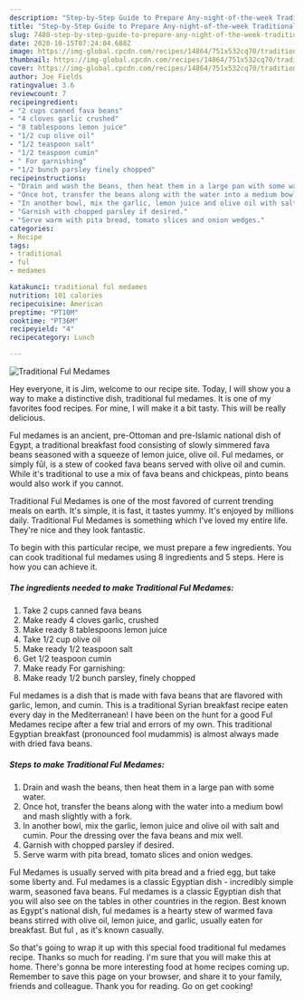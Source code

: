 ```yaml
---
description: "Step-by-Step Guide to Prepare Any-night-of-the-week Traditional Ful Medames"
title: "Step-by-Step Guide to Prepare Any-night-of-the-week Traditional Ful Medames"
slug: 7480-step-by-step-guide-to-prepare-any-night-of-the-week-traditional-ful-medames
date: 2020-10-15T07:24:04.688Z
image: https://img-global.cpcdn.com/recipes/14864/751x532cq70/traditional-ful-medames-recipe-main-photo.jpg
thumbnail: https://img-global.cpcdn.com/recipes/14864/751x532cq70/traditional-ful-medames-recipe-main-photo.jpg
cover: https://img-global.cpcdn.com/recipes/14864/751x532cq70/traditional-ful-medames-recipe-main-photo.jpg
author: Joe Fields
ratingvalue: 3.6
reviewcount: 7
recipeingredient:
- "2 cups canned fava beans"
- "4 cloves garlic crushed"
- "8 tablespoons lemon juice"
- "1/2 cup olive oil"
- "1/2 teaspoon salt"
- "1/2 teaspoon cumin"
- " For garnishing"
- "1/2 bunch parsley finely chopped"
recipeinstructions:
- "Drain and wash the beans, then heat them in a large pan with some water."
- "Once hot, transfer the beans along with the water into a medium bowl and mash slightly with a fork."
- "In another bowl, mix the garlic, lemon juice and olive oil with salt and cumin. Pour the dressing over the fava beans and mix well."
- "Garnish with chopped parsley if desired."
- "Serve warm with pita bread, tomato slices and onion wedges."
categories:
- Recipe
tags:
- traditional
- ful
- medames

katakunci: traditional ful medames 
nutrition: 101 calories
recipecuisine: American
preptime: "PT10M"
cooktime: "PT36M"
recipeyield: "4"
recipecategory: Lunch

---
```



![Traditional Ful Medames](https://img-global.cpcdn.com/recipes/14864/751x532cq70/traditional-ful-medames-recipe-main-photo.jpg)

Hey everyone, it is Jim, welcome to our recipe site. Today, I will show you a way to make a distinctive dish, traditional ful medames. It is one of my favorites food recipes. For mine, I will make it a bit tasty. This will be really delicious.

Ful medames is an ancient, pre-Ottoman and pre-Islamic national dish of Egypt, a traditional breakfast food consisting of slowly simmered fava beans seasoned with a squeeze of lemon juice, olive oil. Ful medames, or simply fūl, is a stew of cooked fava beans served with olive oil and cumin. While it&#39;s traditional to use a mix of fava beans and chickpeas, pinto beans would also work if you cannot.

Traditional Ful Medames is one of the most favored of current trending meals on earth. It's simple, it is fast, it tastes yummy. It's enjoyed by millions daily. Traditional Ful Medames is something which I've loved my entire life. They're nice and they look fantastic.


To begin with this particular recipe, we must prepare a few ingredients. You can cook traditional ful medames using 8 ingredients and 5 steps. Here is how you can achieve it.

<!--inarticleads1-->

##### The ingredients needed to make Traditional Ful Medames:

1. Take 2 cups canned fava beans
1. Make ready 4 cloves garlic, crushed
1. Make ready 8 tablespoons lemon juice
1. Take 1/2 cup olive oil
1. Make ready 1/2 teaspoon salt
1. Get 1/2 teaspoon cumin
1. Make ready  For garnishing:
1. Make ready 1/2 bunch parsley, finely chopped


Ful medames is a dish that is made with fava beans that are flavored with garlic, lemon, and cumin. This is a traditional Syrian breakfast recipe eaten every day in the Mediterranean! I have been on the hunt for a good Ful Medames recipe after a few trial and errors of my own. This traditional Egyptian breakfast (pronounced fool mudammis) is almost always made with dried fava beans. 

<!--inarticleads2-->

##### Steps to make Traditional Ful Medames:

1. Drain and wash the beans, then heat them in a large pan with some water.
1. Once hot, transfer the beans along with the water into a medium bowl and mash slightly with a fork.
1. In another bowl, mix the garlic, lemon juice and olive oil with salt and cumin. Pour the dressing over the fava beans and mix well.
1. Garnish with chopped parsley if desired.
1. Serve warm with pita bread, tomato slices and onion wedges.


Ful Medames is usually served with pita bread and a fried egg, but take some liberty and. Ful medames is a classic Egyptian dish - incredibly simple warm, seasoned fava beans. Ful medames is a classic Egyptian dish that you will also see on the tables in other countries in the region. Best known as Egypt&#39;s national dish, ful medames is a hearty stew of warmed fava beans stirred with olive oil, lemon juice, and garlic, usually eaten for breakfast. But ful , as it&#39;s known casually. 

So that's going to wrap it up with this special food traditional ful medames recipe. Thanks so much for reading. I'm sure that you will make this at home. There's gonna be more interesting food at home recipes coming up. Remember to save this page on your browser, and share it to your family, friends and colleague. Thank you for reading. Go on get cooking!
